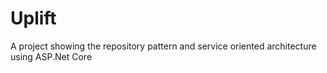 # Uplift
A project showing the repository pattern and service oriented architecture using ASP.Net Core
